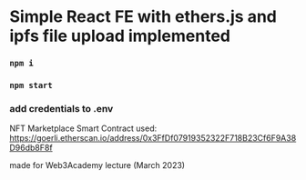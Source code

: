 # Simple React FE with ethers.js and ipfs file upload implemented

### `npm i`
### `npm start`
### add credentials to .env

NFT Marketplace Smart Contract used:
https://goerli.etherscan.io/address/0x3FfDf07919352322F718B23Cf6F9A38D96db8F8f

made for Web3Academy lecture (March 2023)
